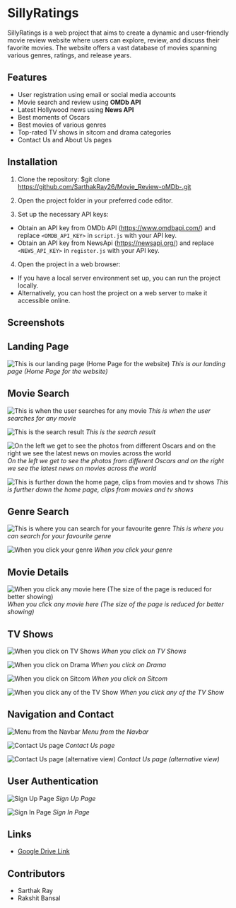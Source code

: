 # SillyRatings

SillyRatings is a web project that aims to create a dynamic and user-friendly movie review website where users can explore, review, and discuss their favorite movies. The website offers a vast database of movies spanning various genres, ratings, and release years.

## Features

- User registration using email or social media accounts
- Movie search and review using **OMDb API**
- Latest Hollywood news using **News API**
- Best moments of Oscars
- Best movies of various genres
- Top-rated TV shows in sitcom and drama categories
- Contact Us and About Us pages

## Installation

1. Clone the repository:
$git clone https://github.com/SarthakRay26/Movie_Review-oMDb-.git

2. Open the project folder in your preferred code editor.

3. Set up the necessary API keys:
- Obtain an API key from OMDb API (https://www.omdbapi.com/) and replace `<OMDB_API_KEY>` in `script.js` with your API key.
- Obtain an API key from NewsApi (https://newsapi.org/) and replace `<NEWS_API_KEY>` in `register.js` with your API key.

4. Open the project in a web browser:
- If you have a local server environment set up, you can run the project locally.
- Alternatively, you can host the project on a web server to make it accessible online.

## Screenshots
## Landing Page
![This is our landing page (Home Page for the website)](ss/landingpage.jpg)
*This is our landing page (Home Page for the website)*

## Movie Search
![This is when the user searches for any movie](ss/search.jpg)
*This is when the user searches for any movie*

![This is the search result](ss/searchresult.jpg)
*This is the search result*

![On the left we get to see the photos from different Oscars and on the right we see the latest news on movies across the world](ss/main.jpg)
*On the left we get to see the photos from different Oscars and on the right we see the latest news on movies across the world*

![This is further down the home page, clips from movies and tv shows](ss/clips.jpg)
*This is further down the home page, clips from movies and tv shows*

## Genre Search
![This is where you can search for your favourite genre](ss/searchgenre.jpg)
*This is where you can search for your favourite genre*

![When you click your genre](ss/favgenre.jpg)
*When you click your genre*

## Movie Details
![When you click any movie here (The size of the page is reduced for better showing)](ss/clickmovie.jpg)
*When you click any movie here (The size of the page is reduced for better showing)*

## TV Shows
![When you click on TV Shows](ss/tvshows.jpg)
*When you click on TV Shows*

![When you click on Drama](ss/drama.jpg)
*When you click on Drama*

![When you click on Sitcom](ss/sitcom.jpg)
*When you click on Sitcom*

![When you click any of the TV Show](ss/clickshow.jpg)
*When you click any of the TV Show*

## Navigation and Contact
![Menu from the Navbar](ss/menu.jpg)
*Menu from the Navbar*

![Contact Us page](ss/contactus.jpg)
*Contact Us page*

![Contact Us page (alternative view)](ss/contactus2.jpg)
*Contact Us page (alternative view)*

## User Authentication
![Sign Up Page](ss/signup.jpg)
*Sign Up Page*

![Sign In Page](ss/signin.jpg)
*Sign In Page*


## Links

- [Google Drive Link](https://drive.google.com/drive/folders/1exx0U8IRdV_CBCrc_VPXLOAUcNmi1P0p?usp=sharing)


## Contributors

- Sarthak Ray 
- Rakshit Bansal 
